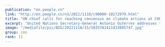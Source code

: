 ```yaml
---
publication: "en.people.cn"
link: "http://en.people.cn/n3/2022/1118/c90000-10172979.html"
title: "UN chief calls for reaching consensus on climate actions at COP27 - People's Daily Online"
excerpt: "United Nations Secretary-General Antonio Guterres addresses the opening of the Sharm El-Sheikh"
image: "/mediafile/pic/BIG/20221118/15/5835781411433895747.jpg"
group: con
rank: 11
---
```

